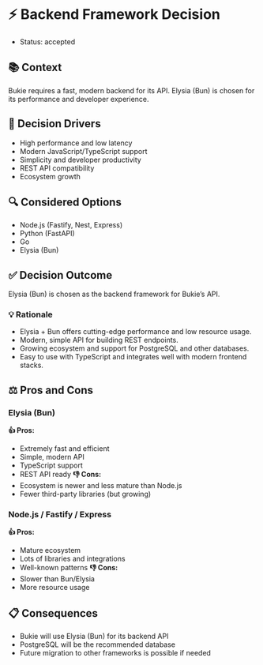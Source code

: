 # ⚡ Backend Framework Decision
- Status: accepted

## 📚 Context
Bukie requires a fast, modern backend for its API. Elysia (Bun) is chosen for its performance and developer experience.

## 🎯 Decision Drivers
- High performance and low latency
- Modern JavaScript/TypeScript support
- Simplicity and developer productivity
- REST API compatibility
- Ecosystem growth

## 🔍 Considered Options
- Node.js (Fastify, Nest, Express)
- Python (FastAPI)
- Go
- Elysia (Bun)

## ✅ Decision Outcome
Elysia (Bun) is chosen as the backend framework for Bukie’s API.

### 💡 Rationale
- Elysia + Bun offers cutting-edge performance and low resource usage.
- Modern, simple API for building REST endpoints.
- Growing ecosystem and support for PostgreSQL and other databases.
- Easy to use with TypeScript and integrates well with modern frontend stacks.

## ⚖️ Pros and Cons
### Elysia (Bun)
**👍 Pros:**
- Extremely fast and efficient
- Simple, modern API
- TypeScript support
- REST API ready
**👎 Cons:**
- Ecosystem is newer and less mature than Node.js
- Fewer third-party libraries (but growing)

### Node.js / Fastify / Express
**👍 Pros:**
- Mature ecosystem
- Lots of libraries and integrations
- Well-known patterns
**👎 Cons:**
- Slower than Bun/Elysia
- More resource usage

## 📋 Consequences
- Bukie will use Elysia (Bun) for its backend API
- PostgreSQL will be the recommended database
- Future migration to other frameworks is possible if needed
